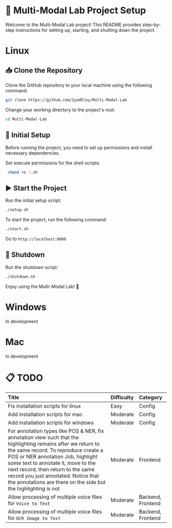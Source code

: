 # 🚀 Multi-Modal Lab Project Setup

Welcome to the Multi-Modal Lab project! This README provides step-by-step instructions for setting up, starting, and shutting down the project.

# Linux

## 📥 Clone the Repository

Clone the GitHub repository to your local machine using the following command:

```bash
git clone https://github.com/IyadElwy/Multi-Modal-Lab
```

Change your working directory to the project's root:

```bash
cd Multi-Modal-Lab
```

## 🔧 Initial Setup

Before running the project, you need to set up permissions and install necessary dependencies.

Set execute permissions for the shell scripts:

```bash
 chmod +x *.sh
```

## ▶️ Start the Project

Run the initial setup script:

```bash
./setup.sh
```

To start the project, run the following command:

```bash
./start.sh
```

Go to `http://localhost:8000`

## 🛑 Shutdown

Run the shutdown script:

```bash
./shutdown.sh
```

Enjoy using the Multi-Modal Lab! 🎉

# Windows

In development

# Mac

In development

# 📋 TODO

| Title                                                                                                                                                                                                                                                                                                                                                                          | Difficulty | Category          |
| :----------------------------------------------------------------------------------------------------------------------------------------------------------------------------------------------------------------------------------------------------------------------------------------------------------------------------------------------------------------------------- | :--------- | :---------------- |
| Fix installation scripts for linux                                                                                                                                                                                                                                                                                                                                             | Easy       | Config            |
| Add installation scripts for mac                                                                                                                                                                                                                                                                                                                                               | Moderate   | Config            |
| Add installation scripts for windows                                                                                                                                                                                                                                                                                                                                           | Moderate   | Config            |
| For annotation types like POS & NER, fix annotation view such that the highlighting remains after we return to the same record. To reproduce create a POS or NER annotation Job, highlight some text to annotate it, move to the next record, then return to the same record you just annotated. Notice that the annotations are there on the side but the highlighting is not | Moderate   | Frontend          |
| Allow processing of multiple voice files for `Voice to Text`                                                                                                                                                                                                                                                                                                                   | Moderate   | Backend, Frontend |
| Allow processing of multiple voice files for `OCR Image to Text`                                                                                                                                                                                                                                                                                                               | Moderate   | Backend, Frontend |
